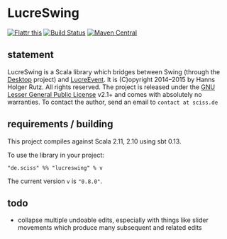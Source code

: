 # LucreSwing

[![Flattr this](http://api.flattr.com/button/flattr-badge-large.png)](https://flattr.com/submit/auto?user_id=sciss&url=https%3A%2F%2Fgithub.com%2FSciss%2FLucreSwing&title=LucreSwing%20Library&language=Scala&tags=github&category=software)
[![Build Status](https://travis-ci.org/Sciss/LucreSwing.svg?branch=master)](https://travis-ci.org/Sciss/LucreSwing)
[![Maven Central](https://maven-badges.herokuapp.com/maven-central/de.sciss/lucreswing_2.11/badge.svg)](https://maven-badges.herokuapp.com/maven-central/de.sciss/lucreswing_2.11)

## statement

LucreSwing is a Scala library which bridges between Swing (through the [Desktop](https://github.com/Sciss/Desktop/) project) and [LucreEvent](https://github.com/Sciss/LucreEvent/). It is (C)opyright 2014&ndash;2015 by Hanns Holger Rutz. All rights reserved. The project is released under the [GNU Lesser General Public License](https://raw.github.com/Sciss/LucreSwing/master/LICENSE) v2.1+ and comes with absolutely no warranties. To contact the author, send an email to `contact at sciss.de`

## requirements / building

This project compiles against Scala 2.11, 2.10 using sbt 0.13.

To use the library in your project:

    "de.sciss" %% "lucreswing" % v

The current version `v` is `"0.8.0"`.

## todo

- collapse multiple undoable edits, especially with things like slider movements which produce many subsequent and related edits
